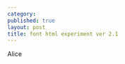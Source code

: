 ```yaml
---
category: 
published: true
layout: post
title: font html experiment ver 2.1
---
```

<span id="OpenSansBold">Alice</span>
